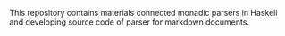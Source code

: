 This repository contains materials connected monadic parsers in Haskell and developing source code of parser for markdown documents.